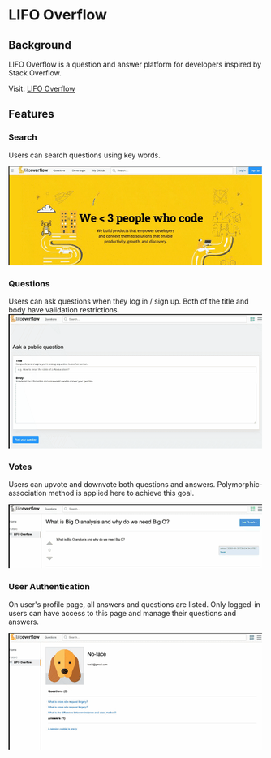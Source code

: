 # LIFO Overflow

## Background

LIFO Overflow is a question and answer platform for developers inspired by Stack Overflow.

Visit: [LIFO Overflow](https://lifo-overflow.herokuapp.com/#/)

## Features
### Search
Users can search questions using key words.

![](https://github.com/Bettinapy/LIFO-Overflow/blob/master/readme_image/lifo-search.gif)

### Questions
Users can ask questions when they log in / sign up.
Both of the title and body have validation restrictions.
![](https://github.com/Bettinapy/LIFO-Overflow/blob/master/readme_image/lifo-question.gif)

### Votes
Users can upvote and downvote both questions and answers. 
Polymorphic-association method is applied here to achieve this goal.

![](https://github.com/Bettinapy/LIFO-Overflow/blob/master/readme_image/lifo-vote.gif)

### User Authentication
On user's profile page, all answers and questions are listed. 
Only logged-in users can have access to this page and manage their questions and answers.

![](https://github.com/Bettinapy/LIFO-Overflow/blob/master/readme_image/lifo-user.gif)
